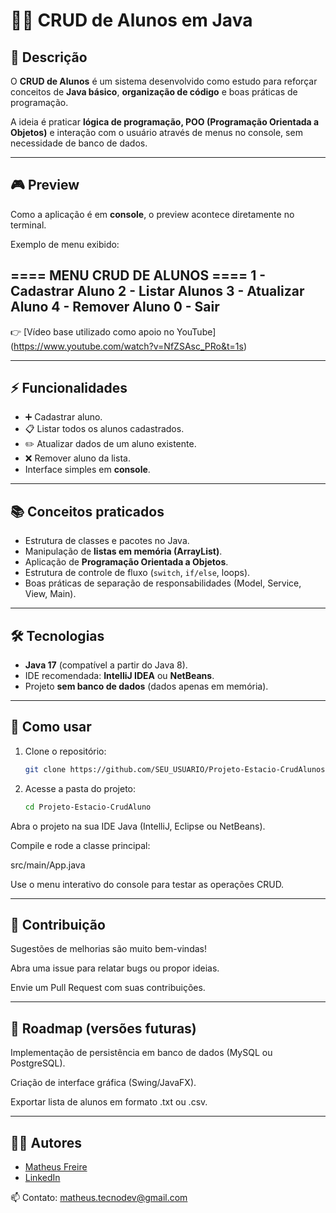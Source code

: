 # 🧑‍🎓 CRUD de Alunos em Java

## 📖 Descrição

O **CRUD de Alunos** é um sistema desenvolvido como estudo para reforçar conceitos de **Java básico**, **organização de código** e boas práticas de programação.  

A ideia é praticar **lógica de programação, POO (Programação Orientada a Objetos)** e interação com o usuário através de menus no console, sem necessidade de banco de dados.

---

## 🎮 Preview

Como a aplicação é em **console**, o preview acontece diretamente no terminal.  

Exemplo de menu exibido:  

==== MENU CRUD DE ALUNOS ====
1 - Cadastrar Aluno
2 - Listar Alunos
3 - Atualizar Aluno
4 - Remover Aluno
0 - Sair
---

👉 [Vídeo base utilizado como apoio no YouTube] (https://www.youtube.com/watch?v=NfZSAsc_PRo&t=1s)  

---

## ⚡ Funcionalidades

- ➕ Cadastrar aluno.  
- 📋 Listar todos os alunos cadastrados.  
- ✏️ Atualizar dados de um aluno existente.  
- ❌ Remover aluno da lista.  
- Interface simples em **console**.  

---

## 📚 Conceitos praticados

- Estrutura de classes e pacotes no Java.  
- Manipulação de **listas em memória (ArrayList)**.  
- Aplicação de **Programação Orientada a Objetos**.  
- Estrutura de controle de fluxo (`switch`, `if/else`, loops).  
- Boas práticas de separação de responsabilidades (Model, Service, View, Main).  

---

## 🛠️ Tecnologias

- **Java 17** (compatível a partir do Java 8).  
- IDE recomendada: **IntelliJ IDEA** ou **NetBeans**.  
- Projeto **sem banco de dados** (dados apenas em memória).  

---

## 🚀 Como usar

1. Clone o repositório:
   
	```bash	 
	git clone https://github.com/SEU_USUARIO/Projeto-Estacio-CrudAlunos.git
   
2. Acesse a pasta do projeto:
	
	```bash	
	cd Projeto-Estacio-CrudAluno

Abra o projeto na sua IDE Java (IntelliJ, Eclipse ou NetBeans).

Compile e rode a classe principal:

src/main/App.java

Use o menu interativo do console para testar as operações CRUD.

---

## 🤝 Contribuição
Sugestões de melhorias são muito bem-vindas!

Abra uma issue para relatar bugs ou propor ideias.

Envie um Pull Request com suas contribuições.

---

## 📌 Roadmap (versões futuras)
Implementação de persistência em banco de dados (MySQL ou PostgreSQL).

Criação de interface gráfica (Swing/JavaFX).

Exportar lista de alunos em formato .txt ou .csv.

---

## 👨‍💻 Autores

- [Matheus Freire](https://github.com/Matheus-TecDev)  
- [LinkedIn](https://www.linkedin.com/in/matheus-freire-martins-da-costa-318622376/)
  
📫 Contato: matheus.tecnodev@gmail.com
